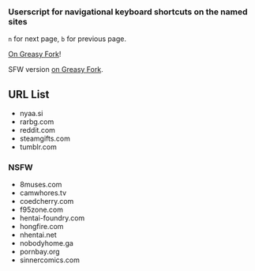 ### Userscript for navigational keyboard shortcuts on the named sites
`n` for next page, `b` for previous page.

[On Greasy Fork](https://greasyfork.org/en/scripts/377854-navigational-keyboard-shortcuts)!

SFW version [on Greasy Fork](https://greasyfork.org/en/scripts/377855-navigational-keyboard-shortcuts-sfw).

## URL List

* nyaa.si
* rarbg.com
* reddit.com
* steamgifts.com
* tumblr.com

### NSFW
* 8muses.com
* camwhores.tv
* coedcherry.com
* f95zone.com
* hentai-foundry.com
* hongfire.com
* nhentai.net
* nobodyhome.ga
* pornbay.org
* sinnercomics.com
